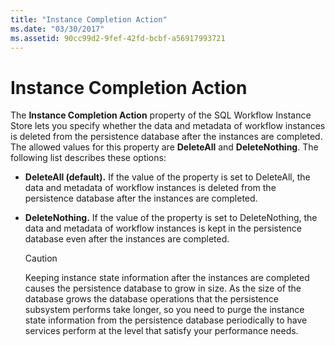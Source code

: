 ```yaml
---
title: "Instance Completion Action"
ms.date: "03/30/2017"
ms.assetid: 90cc99d2-9fef-42fd-bcbf-a56917993721
---
```

# Instance Completion Action
The **Instance Completion Action** property of the SQL Workflow Instance Store lets you specify whether the data and metadata of workflow instances is deleted from the persistence database after the instances are completed. The allowed values for this property are **DeleteAll** and **DeleteNothing**. The following list describes these options:  
  
- **DeleteAll (default).** If the value of the property is set to DeleteAll, the data and metadata of workflow instances is deleted from the persistence database after the instances are completed.  
  
- **DeleteNothing.** If the value of the property is set to DeleteNothing, the data and metadata of workflow instances is kept in the persistence database even after the instances are completed.  
  
  > [!CAUTION]
  >  Keeping instance state information after the instances are completed causes the persistence database to grow in size. As the size of the database grows the database operations that the persistence subsystem performs take longer, so you need to purge the instance state information from the persistence database periodically to have services perform at the level that satisfy your performance needs.
